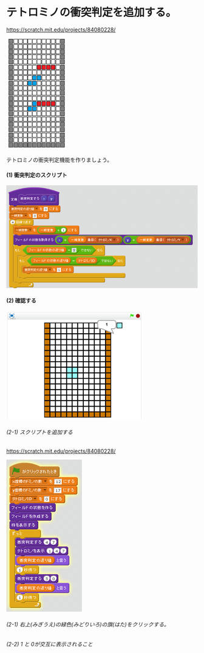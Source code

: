 # テトロミノの衝突判定を追加する。

https://scratch.mit.edu/projects/84080228/

![](board_2.png)

テトロミノの衝突判定機能を作りましょう。

#### (1) 衝突判定のスクリプト
![](s_c.png)

#### (2) 確認する

![](test.png)


###### (2-1) スクリプトを追加する

https://scratch.mit.edu/projects/84080228/

![](s_m.png)


###### (2-1) 右上(みぎうえ)の緑色(みどりいろ)の旗(はた)をクリックする。

###### (2-2) 1 と 0が交互に表示されること

